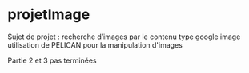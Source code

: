 # projetImage
Sujet de projet : recherche d’images par le contenu
type google image
utilisation de PELICAN pour la manipulation d'images


Partie 2 et 3 pas terminées

